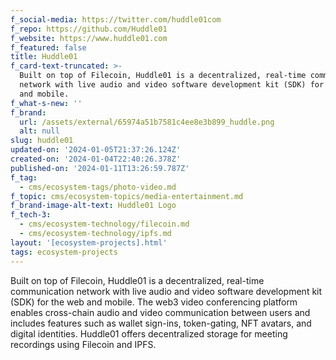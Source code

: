```yaml
---
f_social-media: https://twitter.com/huddle01com
f_repo: https://github.com/Huddle01
f_website: https://www.huddle01.com
f_featured: false
title: Huddle01
f_card-text-truncated: >-
  Built on top of Filecoin, Huddle01 is a decentralized, real-time communication
  network with live audio and video software development kit (SDK) for the web
  and mobile.
f_what-s-new: ''
f_brand:
  url: /assets/external/65974a51b7581c4ee8e3b899_huddle.png
  alt: null
slug: huddle01
updated-on: '2024-01-05T21:37:26.124Z'
created-on: '2024-01-04T22:40:26.378Z'
published-on: '2024-01-11T13:26:59.787Z'
f_tag:
  - cms/ecosystem-tags/photo-video.md
f_topic: cms/ecosystem-topics/media-entertainment.md
f_brand-image-alt-text: Huddle01 Logo
f_tech-3:
  - cms/ecosystem-technology/filecoin.md
  - cms/ecosystem-technology/ipfs.md
layout: '[ecosystem-projects].html'
tags: ecosystem-projects
---
```


Built on top of Filecoin, Huddle01 is a decentralized, real-time communication network with live audio and video software development kit (SDK) for the web and mobile. The web3 video conferencing platform enables cross-chain audio and video communication between users and includes features such as wallet sign-ins, token-gating, NFT avatars, and digital identities. Huddle01 offers decentralized storage for meeting recordings using Filecoin and IPFS.
